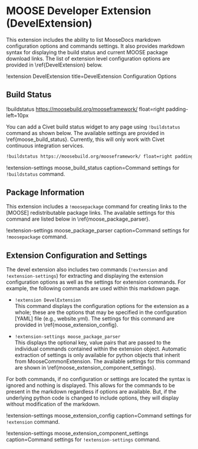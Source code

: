# MOOSE Developer Extension (DevelExtension)

This extension includes the ability to list MooseDocs markdown configuration options and
commands settings. It also provides markdown syntax for displaying the build status and
current MOOSE package download links. The list of extension level configuration options are
provided in \ref{DevelExtension} below.

!extension DevelExtension title=DevelExtension Configuration Options

## Build Status
!buildstatus https://moosebuild.org/mooseframework/ float=right padding-left=10px

You can add a Civet build status widget to any page using `!buildstatus` command as shown below. The available settings are provided in \ref{moose_build_status}. Currently, this will only work with Civet continuous integration services.

```markdown
!buildstatus https://moosebuild.org/mooseframework/ float=right padding-left=10px
```

!extension-settings moose_build_status caption=Command settings for `!buildstatus` command.


## Package Information
This extension includes a `!moosepackage` command for creating links to the [MOOSE] redistributable
package links. The available settings for this command are listed below in \ref{moose_package_parser}.

!extension-settings moose_package_parser caption=Command settings for `!moosepackage` command.

## Extension Configuration and Settings

The devel extension also includes two commands (`!extension` and `!extension-settings`) for extracting and displaying the extension
configuration options as well as the settings for extension commands. For example, the following
commands are used within this markdown page.

* `!extension DevelExtension` <br>
This command displays the configuration options for the extension as a whole; these are the options
that may be specified in the configuration [YAML] file (e.g., website.yml). The settings for this
command are provided in \ref{moose_extension_config}.

* `!extension-settings moose_package_parser` <br>
This displays the optional key, value pairs that are passed to the individual commands contained
within the extension object. Automatic extraction of settings is only available for python objects
that inherit from MooseCommonExtension. The available settings for this command are shown in
\ref{moose_extension_component_settings}.

For both commands, if no configuration or settings are located the syntax is ignored and nothing
is displayed. This allows for the commands to be present in the markdown regardless if options are
available. But, if the underlying python code is changed to include options, they will display without modification
of the markdown.

!extension-settings moose_extension_config caption=Command settings for `!extension` command.

!extension-settings moose_extension_component_settings caption=Command settings for `!extension-settings` command.
